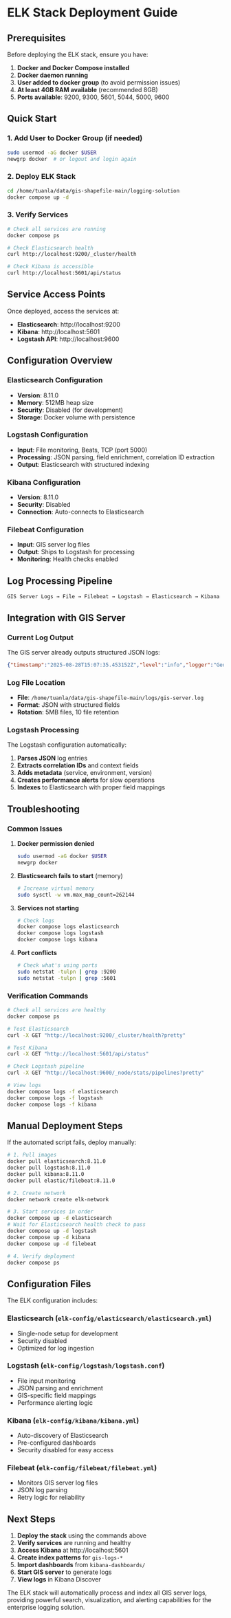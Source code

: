 # ELK Stack Deployment Guide

## Prerequisites

Before deploying the ELK stack, ensure you have:

1. **Docker and Docker Compose installed**
2. **Docker daemon running**
3. **User added to docker group** (to avoid permission issues)
4. **At least 4GB RAM available** (recommended 8GB)
5. **Ports available**: 9200, 9300, 5601, 5044, 5000, 9600

## Quick Start

### 1. Add User to Docker Group (if needed)
```bash
sudo usermod -aG docker $USER
newgrp docker  # or logout and login again
```

### 2. Deploy ELK Stack
```bash
cd /home/tuanla/data/gis-shapefile-main/logging-solution
docker compose up -d
```

### 3. Verify Services
```bash
# Check all services are running
docker compose ps

# Check Elasticsearch health
curl http://localhost:9200/_cluster/health

# Check Kibana is accessible
curl http://localhost:5601/api/status
```

## Service Access Points

Once deployed, access the services at:

- **Elasticsearch**: http://localhost:9200
- **Kibana**: http://localhost:5601
- **Logstash API**: http://localhost:9600

## Configuration Overview

### Elasticsearch Configuration
- **Version**: 8.11.0
- **Memory**: 512MB heap size
- **Security**: Disabled (for development)
- **Storage**: Docker volume with persistence

### Logstash Configuration  
- **Input**: File monitoring, Beats, TCP (port 5000)
- **Processing**: JSON parsing, field enrichment, correlation ID extraction
- **Output**: Elasticsearch with structured indexing

### Kibana Configuration
- **Version**: 8.11.0
- **Security**: Disabled
- **Connection**: Auto-connects to Elasticsearch

### Filebeat Configuration
- **Input**: GIS server log files
- **Output**: Ships to Logstash for processing
- **Monitoring**: Health checks enabled

## Log Processing Pipeline

```
GIS Server Logs → File → Filebeat → Logstash → Elasticsearch → Kibana
```

## Integration with GIS Server

### Current Log Output
The GIS server already outputs structured JSON logs:
```json
{"timestamp":"2025-08-28T15:07:35.453152Z","level":"info","logger":"GeocodingAPI","message":"Geocoding successful | correlation_id:861383d7-5139-46f3-fda3-8ac4ff335ba0 match_type:exact confidence:1.000000 matched_address:Texas input_address:TEXAS geocode_time_ms:62.00"}
```

### Log File Location
- **File**: `/home/tuanla/data/gis-shapefile-main/logs/gis-server.log`
- **Format**: JSON with structured fields
- **Rotation**: 5MB files, 10 file retention

### Logstash Processing
The Logstash configuration automatically:
1. **Parses JSON** log entries
2. **Extracts correlation IDs** and context fields  
3. **Adds metadata** (service, environment, version)
4. **Creates performance alerts** for slow operations
5. **Indexes** to Elasticsearch with proper field mappings

## Troubleshooting

### Common Issues

1. **Docker permission denied**
   ```bash
   sudo usermod -aG docker $USER
   newgrp docker
   ```

2. **Elasticsearch fails to start** (memory)
   ```bash
   # Increase virtual memory
   sudo sysctl -w vm.max_map_count=262144
   ```

3. **Services not starting**
   ```bash
   # Check logs
   docker compose logs elasticsearch
   docker compose logs logstash
   docker compose logs kibana
   ```

4. **Port conflicts**
   ```bash
   # Check what's using ports
   sudo netstat -tulpn | grep :9200
   sudo netstat -tulpn | grep :5601
   ```

### Verification Commands

```bash
# Check all services are healthy
docker compose ps

# Test Elasticsearch
curl -X GET "http://localhost:9200/_cluster/health?pretty"

# Test Kibana
curl -X GET "http://localhost:5601/api/status"

# Check Logstash pipeline
curl -X GET "http://localhost:9600/_node/stats/pipelines?pretty"

# View logs
docker compose logs -f elasticsearch
docker compose logs -f logstash
docker compose logs -f kibana
```

## Manual Deployment Steps

If the automated script fails, deploy manually:

```bash
# 1. Pull images
docker pull elasticsearch:8.11.0
docker pull logstash:8.11.0  
docker pull kibana:8.11.0
docker pull elastic/filebeat:8.11.0

# 2. Create network
docker network create elk-network

# 3. Start services in order
docker compose up -d elasticsearch
# Wait for Elasticsearch health check to pass
docker compose up -d logstash
docker compose up -d kibana
docker compose up -d filebeat

# 4. Verify deployment
docker compose ps
```

## Configuration Files

The ELK configuration includes:

### Elasticsearch (`elk-config/elasticsearch/elasticsearch.yml`)
- Single-node setup for development
- Security disabled
- Optimized for log ingestion

### Logstash (`elk-config/logstash/logstash.conf`)
- File input monitoring
- JSON parsing and enrichment
- GIS-specific field mappings
- Performance alerting logic

### Kibana (`elk-config/kibana/kibana.yml`)
- Auto-discovery of Elasticsearch
- Pre-configured dashboards
- Security disabled for easy access

### Filebeat (`elk-config/filebeat/filebeat.yml`)
- Monitors GIS server log files
- JSON log parsing
- Retry logic for reliability

## Next Steps

1. **Deploy the stack** using the commands above
2. **Verify services** are running and healthy
3. **Access Kibana** at http://localhost:5601
4. **Create index patterns** for `gis-logs-*`
5. **Import dashboards** from `kibana-dashboards/`
6. **Start GIS server** to generate logs
7. **View logs** in Kibana Discover

The ELK stack will automatically process and index all GIS server logs, providing powerful search, visualization, and alerting capabilities for the enterprise logging solution.